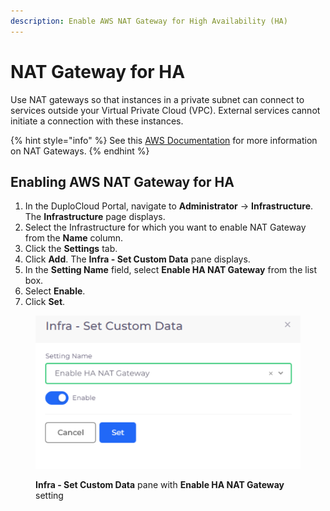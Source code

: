 ```yaml
---
description: Enable AWS NAT Gateway for High Availability (HA)
---
```


# NAT Gateway for HA

Use NAT gateways so that instances in a private subnet can connect to services outside your Virtual Private Cloud (VPC). External services cannot initiate a connection with these instances.

{% hint style="info" %}
See this [AWS Documentation](https://docs.aws.amazon.com/vpc/latest/userguide/vpc-nat-gateway.html) for more information on NAT Gateways.
{% endhint %}

## Enabling AWS NAT Gateway for HA

1. In the DuploCloud Portal, navigate to **Administrator** -> **Infrastructure**. The **Infrastructure** page displays.
2. Select the Infrastructure for which you want to enable NAT Gateway from the **Name** column.
3. Click the **Settings** tab.
4. Click **Add**. The **Infra - Set Custom Data** pane displays.
5. In the **Setting Name** field, select **Enable HA NAT Gateway** from the list box.
6. Select **Enable**.
7. Click **Set**.

<figure><img src="../../../.gitbook/assets/AWS_infra_set_nat.png" alt=""><figcaption><p><strong>Infra - Set Custom Data</strong> pane with <strong>Enable HA NAT Gateway</strong> setting</p></figcaption></figure>
